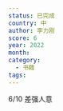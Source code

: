 ```yaml
---
status: 已完成
country: 中
author: 李力刚
score: 6
year: 2022
month:
category:
  - 书籍
tags:
---
```

6/10 差强人意
